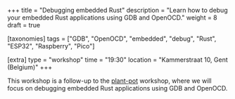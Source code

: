 +++
title = "Debugging embedded Rust"
description = "Learn how to debug your embedded Rust applications using GDB and OpenOCD."
weight = 8
draft = true


[taxonomies]
tags = ["GDB", "OpenOCD", "embedded", "debug", "Rust", "ESP32", "Raspberry", "Pico"]

[extra]
type = "workshop"
time = "19:30"
location = "Kammerstraat 10, Gent (Belgium)"
+++

This workshop is a follow-up to the [plant-pot](/events/plant-pot) workshop, where we will focus on debugging embedded Rust applications using GDB and OpenOCD.
